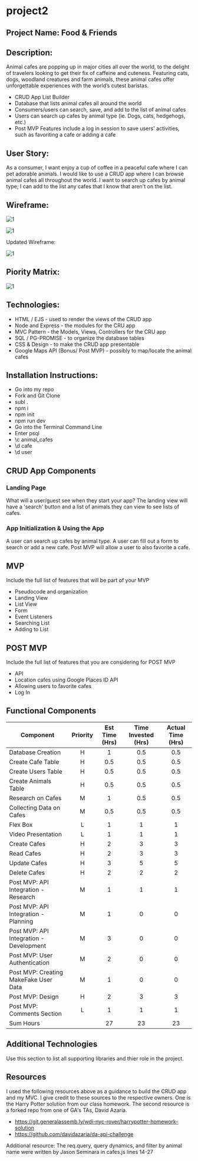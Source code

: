 # project2

## Project Name: Food & Friends

## Description: 

Animal cafes are popping up in major cities all over the world, to the delight of travelers looking to get their fix of caffeine and cuteness. Featuring cats, dogs, woodland creatures and farm animals, these animal cafes offer unforgettable experiences with the world’s cutest baristas.

- CRUD App List Builder
- Database that lists animal cafes all around the world 
- Consumers/users can search, save, and add to the list of animal cafes 
- Users can search up cafes by animal type (ie. Dogs, cats, hedgehogs, etc.)
- Post MVP Features include a log in session to save users' activities, such as favoriting a cafe or adding a cafe 

## User Story: 
As a consumer, I want enjoy a cup of coffee in a peaceful cafe where I can pet adorable animals. I would like to use a CRUD app where I can browse animal cafes all throughout the world. I want to search up cafes by animal type; I can add to the list any cafes that I know that aren't on the list.


## Wireframe:

![1](https://git.generalassemb.ly/darasy/project2/blob/master/imgs/IMG_6053.JPG?raw=true)

![1](https://git.generalassemb.ly/darasy/project2/blob/master/imgs/IMG_6054.JPG?raw=true)

Updated Wireframe:

![1](https://git.generalassemb.ly/darasy/project2/blob/master/imgs/IMG-6106.JPG?raw=true)


## Piority Matrix:

![1](https://git.generalassemb.ly/darasy/project2/blob/master/imgs/FullSizeRender.jpg?raw=true)


## Technologies: 
- HTML / EJS - used to render the views of the CRUD app
- Node and Express - the modules for the CRU app 
- MVC Pattern - the Models, Views, Controllers for the CRU app 
- SQL / PG-PROMISE - to organize the database tables 
- CSS & Design - to make the CRUD app presentable 
- Google Maps API (Bonus/ Post MVP) - possibly to map/locate the animal cafes

## Installation Instructions: 
- Go into my repo
- Fork and Git Clone
- subl . 
- npm i 
- npm init 
- npm run dev
- Go into the Terminal Command Line
- Enter psql 
- \c animal_cafes 
- \d cafe 
- \d user 


## CRUD App Components

### Landing Page
What will a user/guest see when they start your app?
The landing view will have a 'search' button and a list of animals they can view to see lists of cafes. 

###  App Initialization & Using the App
A user can search up cafes by animal type. A user can fill out a form to search or add a new cafe. Post MVP will allow a user to also favorite a cafe. 


## MVP 

Include the full list of features that will be part of your MVP 
- Pseudocode and organization
- Landing View
- List View
- Form 
- Event Listeners
- Searching List
- Adding to List



## POST MVP

Include the full list of features that you are considering for POST MVP
- API
- Location cafes using Google Places ID API 
- Allowing users to favorite cafes
- Log In


## Functional Components
|   Component   |   Priority    |   Est Time (Hrs)  |   Time Invested (Hrs) |   Actual Time (Hrs)   |
|   --- |   :---:   |   :---:   |   :---:   |   :---:   |
|   Database Creation   |   H   |   1   |   0.5   |   0.5 |
|   Create Cafe Table   |   H   |   0.5 |   0.5 |   0.5 |
|   Create Users Table   |   H   |   0.5 |   0.5 |   0.5 |
|   Create Animals Table   |   H   |   0.5 |   0.5 |   0.5 |
|   Research on Cafes   |   M   |   1   |   0.5    |   0.5    |
|   Collecting Data on Cafes   |   M   |   0.5   |   0.5    |   0.5    |
|   Flex Box    |   L   |   1 |   1    |   1    |
|   Video Presentation  |   L   |   1   |   1    |    1   |
|   Create Cafes  |   H   |   2 |   3 |   3 |
|   Read Cafes  |   H   |   2   |   3    |    3   |
|   Update Cafes |   H   |   3   |   5    |   5    |
|   Delete Cafes   |   H   |   2   |   2    |   2   |
|   Post MVP: API Integration - Research    |   M   |   1   |   1    |   1    |
|   Post MVP: API Integration - Planning    |   M   |   1 |   0    |   0    |
|   Post MVP: API Integration - Development |   M   |   3 |   0    |   0    |
|   Post MVP: User Authentication    |   M   |   2   |   0    |   0    |
|   Post MVP: Creating MakeFake User Data    |   M   |   1   |   0    |   0    |
|   Post MVP: Design    |   H   |   2 |    3   |   3   |
|   Post MVP: Comments Section  |   L   |   1 |   1    |   1   |
|   Sum Hours   |       |   27    |   23   |   23 |











## Additional Technologies
 Use this section to list all supporting libraries and thier role in the project. 

## Resources

I used the following resources above as a guidance to build the CRUD app and my MVC. I give credit to these sources to the respective owners. One is the Harry Potter solution from our class homework. The second resource is a forked repo from one of GA's TAs, David Azaria. 

- https://git.generalassemb.ly/wdi-nyc-rover/harrypotter-homework-solution
- https://github.com/davidazaria/da-api-challenge

Additional resource:
The req.query, query dynamics, and filter by animal name were written by Jason Seminara in cafes.js lines 14-27


